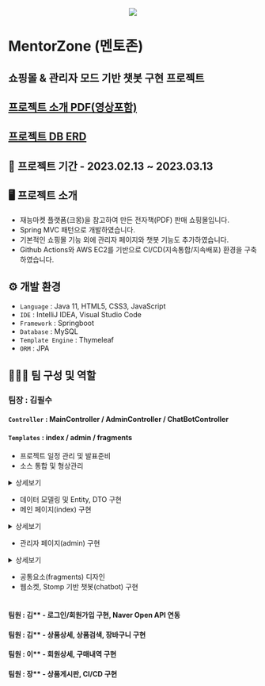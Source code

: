 <p align="center">
  <img src="https://user-images.githubusercontent.com/116870617/231695054-5832b536-59d8-4d3c-9043-7b56da96b74f.png">
</p>

# MentorZone (멘토존)
## 쇼핑몰 &amp; 관리자 모드 기반 챗봇 구현 프로젝트
## [프로젝트 소개 PDF(영상포함)](https://drive.google.com/file/d/1bpU7iVPnYZ2JlXM2T63D__F-oSB25bez/view?usp=share_link)
## [프로젝트 DB ERD](https://drive.google.com/file/d/1NdSJSq88vDQbdOFBVTdXv6KwT0ltNcoM/view?usp=share_link)
## 📅 프로젝트 기간 - 2023.02.13 ~ 2023.03.13

## 🖥️ 프로젝트 소개
- 재능마켓 플랫폼(크몽)을 참고하여 만든 전자책(PDF) 판매 쇼핑몰입니다.
- Spring MVC 패턴으로 개발하였습니다.
- 기본적인 쇼핑몰 기능 외에 관리자 페이지와 챗봇 기능도 추가하였습니다.
- Github Actions와 AWS EC2를 기반으로 CI/CD(지속통합/지속배포) 환경을 구축하였습니다.

## ⚙️ 개발 환경
- `Language` : Java 11, HTML5, CSS3, JavaScript
- `IDE` : IntelliJ IDEA, Visual Studio Code
- `Framework` : Springboot
- `Database` : MySQL
- `Template Engine` : Thymeleaf 
- `ORM` : JPA <br>

## 🧑‍🤝‍🧑 팀 구성 및 역할
### 팀장 : 김필수 <br>
#### `Controller` : MainController / AdminController / ChatBotController <br>
#### `Templates` : index / admin / fragments <br>
- 프로젝트 일정 관리 및 발표준비
- 소스 통합 및 형상관리

<details>
<summary>상세보기</summary>
<br>
  <p align="center"><img src="https://user-images.githubusercontent.com/116870617/231911826-6b80cac9-204b-4b83-bc09-93219e2d4330.png"></p> 
<br>
  <p align="center">프로젝트 형상관리를 위한 기본 저장소를 생성합니다.</p>
<br>
  <p align="center"><img src="https://user-images.githubusercontent.com/116870617/231911827-171bd537-dcbc-4725-8649-7f353c0f51a1.png"></p>
<br>
  <p align="center">팀원들을 collaborators 및 contributers로 지정하여 저장소에 대한 pull Request뿐만 아니라 직접적인 push, pull의 권한을 부여하였습니다.</p>
<br>
  <p align="center"><img src="https://user-images.githubusercontent.com/116870617/231911828-4e900412-9fbe-4cc9-ac49-a25946e82122.png"></p>
<br>
  <p align="center">프로젝트 저장소를 fork하여 팀원 각자가 복사한 저장소를 통해 담당 파트별 소스코드를 업데이트할 수 있도록 합니다.</p>
<br>
  <p align="center"><img src="https://user-images.githubusercontent.com/116870617/231911830-c32ffbdf-c60f-4204-af24-1d13cc0a5b91.png"></p>
<br>
  <p align="center">특정 파트의 코드가 업데이트 되는대로 fork 저장소에서 프로젝트 저장소에 pull Request를 보냅니다.</p>
<br>
  <p align="center"><img src="https://user-images.githubusercontent.com/116870617/231911831-d6f95fbe-349c-4390-a33f-45c187e06bb3.png"></p>
<br>
  <p align="center">pull request의 커밋 내역을 확인하여 confirm을 통해 해당 수정사항을 프로젝트 저장소의 소스와 merge한 뒤,</p>
  <p align="center">각자의 fork 저장소에서 최신화합니다.</p>
<br>
</details>

- 데이터 모델링 및 Entity, DTO 구현
- 메인 페이지(index) 구현

<details>
<summary>상세보기</summary>
<br>
  <p align="center"><img src="https://user-images.githubusercontent.com/116870617/231920398-99017e79-96b6-4673-85c5-0c9607140e1b.png"></p> 
<br>
  <p align="center">header와 footer를 공통요소(fragments)로 분리한 후, 카테고리별 최신 상품 정보와 자동재생 갤러리, 챗봇 등을 구현하였습니다.</p>
<br><br>
  <p align="center"><img src="https://user-images.githubusercontent.com/116870617/231920403-83bef557-74d4-4fd5-b879-261b350d3e53.png"></p> 
<br>
<p align="center">카테고리별 상품 리스트를 가져온 뒤, 등록일 순으로 내림차순하여 최신 상품의 DTO를 브라우저에 노출시킵니다.</p>
<br>
  
  ```java
// ---------- MainCotroller --------------
  
@Controller
@RequestMapping("/")
@RequiredArgsConstructor
public class MainController {

    private final MemberRepository memberRepository;
    private final ProductService productService;

    @GetMapping({"","index"})
    public String index(Model model){

//  최신강의 기본 상품 표시 (it)

        ProductDto productDto = new ProductDto();

        List<ProductDto> productDtoList = productService.ItProductListDo("it");
        if (productDtoList.isEmpty()){
            productDto = null;
        } else {
            productDto = productDtoList.get(0);
        }
            model.addAttribute("productDto",productDto);
            return "index";
        }
  
 // --------- productService -------------
  
  // 상품 목록 상세 페이지 가져오기(It)
    public List<ProductDto> ItProductListDo(String productType) {

        List<ProductEntity> ItProductEntityList = productRepository.findByProductTypeDesc(productType);
        List<ProductDto> ItProductDtoList = new ArrayList<>();

        for(ProductEntity productEntity : ItProductEntityList){
            ItProductDtoList.add(ProductDto.toProductDto(productEntity));
        }


        return ItProductDtoList;
  
 // --------- productRepository ----------
  
  // JPA의 기본 SQL메소드에 없는 쿼리요청은 네이티브 쿼리(@Query)를 사용
  @Query(value = "select * from product where product_type =:type order by product_create desc",nativeQuery = true)
    List<ProductEntity> findByProductTypeDesc(@Param("type") String productType);
  
  ```
  
<br><br>
  <p align="center"><img src="https://user-images.githubusercontent.com/116870617/231920404-c781c7f9-841e-4133-8b36-cf4771d25c51.png"></p> 
<br>
  <p align="center">자동재생 갤러리는 javascript를 이용하여 이미지 요소에 별도의 class를 설정한 뒤,</p>
  <p align="center">일정한 시간간격으로 해당 class요소만 노출되도록 설정하였습니다.</p>
  <br>
  
  ```html
  <!-- 자동갤러리 -->
        <div class="gallery">
            <div class="con">
                <div class="gallery-con">
                    <ul>
                        <li class="fadeLi"></li>
                        <li></li>
                        <li></li>
                        <li></li>
                    </ul>
                </div>
                <div class="arrow-con">
                    <span class="arrow left" id="arrow-left"></span>
                    <span class="arrow right" id="arrow-right"></span>
                </div>
                <div class="item-con">
                    <ul>
                        <li class="on"></li>
                        <li></li>
                        <li></li>
                        <li></li>
                    </ul>
                </div>
            </div>
        </div>
  ```
  
  ```javascript
  
// 자동갤러리

const galleryLi = document.querySelectorAll('.gallery-con>ul>li');
const itemLi = document.querySelectorAll('.item-con>ul>li');

let i = -1;

function autoGallery(){
  // i가 갤러리 이미지 총 갯수에 도달할 경우 시작번호(0)로 세팅
  if(i>=galleryLi.length-1){
    i=-1;
  }
  i++;

  console.log(`i=>${i}`);

  galleryLi.forEach((el,idx)=>{
    if(i==idx){
      el.classList.add('fadeLi');
    } else {
      el.classList.remove('fadeLi');
    }
  })

  itemLi.forEach((el,idx)=>{
    if(i==idx){
      el.classList.add('on');
    } else {
      el.classList.remove('on');
    }
  })

}
// 3초마다 autoGallery 함수 실행
let setIn = setInterval(autoGallery,3000);

// 즉시실행 함수 (페이지 로드시 바로 실행)
(function(){
  autoGallery();
})()
  ```
  
<br>
</details>

- 관리자 페이지(admin) 구현

<details>
<summary>상세보기</summary>
<br>
  <p align="center"><img src="https://user-images.githubusercontent.com/116870617/231931082-9a431c7b-90bb-46a4-8295-9724ce6dbb60.png"></p> 
<br>
  <p align="center">회원의 권한(role)이 관리자(ADMIN)일 때만 관리자페이지 버튼이 활성화되도록 설정하였습니다.</p>
  
  ```html
    <li sec:authorize="hasRole('ADMIN')">
        <a th:href="@{/admin}">
            <img th:src="@{/img/icon/admin.png}" alt="admin">
            <span>Admin</span>
        </a>
    </li>
  ```
  
<br>
  <p align="center"><img src="https://user-images.githubusercontent.com/116870617/231931085-470763ad-3123-4f56-962a-ef5123cca064.png"></p>
<br>
  <p align="center">관리자페이지(/admin)의 URI 접근권한을 주입된 SecurityFilterChain 를 통해 관리자(ADMIN)로 설정하였습니다.</p>
<br>
  <p align="center"><img src="https://user-images.githubusercontent.com/116870617/231931087-11c4993a-7e01-4ee6-b9da-04aec28eb9ef.png"></p>
<br>
  <p align="center">회원관리 페이지에선 전체 회원의 목록을 Page객체를 통해 불러오고, 회원검색을 위한 검색기능도 추가하였습니다.</p>
  
  ```java
@Controller
@RequestMapping("/admin")
@RequiredArgsConstructor
public class AdminController {

    private final MemberService memberService;
    private final WishService wishService;
    private final ProductService productService;
    private final OrderlistService orderlistService;

    @GetMapping({"", "/"})
    public String admin() {
        return "admin/admin";
    }

    //  회원목록  
    @GetMapping("/memberList")
    public String memberList(Model model, @PageableDefault(page = 0, size = 10, sort = "userId", direction = Sort.Direction.DESC)
    Pageable pageable,
                             @RequestParam(value = "type", required = false) String type,
                             @RequestParam(value = "keyword", required = false) String keyword) {

        int blockNum;
        int nowPage;
        int startPage;
        int endPage;

        System.out.println(type);
        System.out.println(keyword);

        Page<MemberDto> memberDtoList;

        if (type != null && keyword != null) {
            if (type.equals("id")) {
//            회원번호(ID)로 검색할 경우
                Long userId = Long.parseLong(keyword);
//                System.out.println(userId+"<<");
                memberDtoList = memberService.searchMemberDo(userId, pageable);
            } else {
                memberDtoList = memberService.searchListDo(type, keyword, pageable);
            }
        } else {
            memberDtoList = memberService.selectMembers(pageable);
        }


        blockNum = 4;
        nowPage = memberDtoList.getNumber() + 1;
        startPage = Math.max(1, memberDtoList.getNumber() - blockNum);
        endPage = memberDtoList.getTotalPages();

        model.addAttribute("nowPage", nowPage);
        model.addAttribute("startPage", startPage);
        model.addAttribute("endPage", endPage);
        model.addAttribute("memberDtoList", memberDtoList);

        return "admin/adminMemberList";
    }

    //  회원검색
    @GetMapping("/memberSearch")
    public String memberSearch(@RequestParam(value = "type", required = false) String type,
                               @RequestParam(value = "keyword", required = false) String keyword,
                                RedirectAttributes redirectAttributes) {

        redirectAttributes.addAttribute("type",type);
        redirectAttributes.addAttribute("keyword",keyword);

        return "redirect:/admin/memberList";
    }
  ```
  
<br>
  <p align="center"><img src="https://user-images.githubusercontent.com/116870617/231931090-b6b29221-ee2a-4d6b-9ed1-31aed79c7764.png"></p>
<br>
  <p align="center">상세보기 클릭시 해당 회원의 상세정보와 찜(장바구니)목록, 구매내역, 회원수정, 회원삭제 등의 기능들을 구현하였습니다.</p>
  
  ```java
   //  회원수정
    @GetMapping("/memberUpdate/{id}")
    public String memberUpdate(@PathVariable(value = "id") Long id, Model model) {
        MemberDto memberDto = memberService.memberDetailDo(id);
        model.addAttribute("memberDto", memberDto);
        return "admin/adminMemberUpdate";
    }

    @PostMapping("/memberUpdate")
    public String memberUpdateOk(@ModelAttribute MemberDto memberDto) {
        System.out.println(memberDto.getUserId() + " << userId");
        System.out.println(memberDto.getUserRole() + " << userRole");
        int rs = memberService.memberUpdateDo(memberDto);
        if (rs != 1) {
            System.out.println("memberUpdate fail!");
            return null;
        }
        return "redirect:/admin/memberDetail/" + memberDto.getUserId();
    }

    //  회원삭제
    @GetMapping("/memberDelete/{id}")
    public String memberDelete(@PathVariable(value = "id") Long id, Model model) {
        MemberDto memberDto = memberService.memberDetailDo(id);
        model.addAttribute("memberDto", memberDto);
        return "admin/adminMemberDelete";
    }

    @PostMapping("/memberDelete")
    public String memberDeleteOk(@RequestParam(value = "userId") Long id,
                                 @RequestParam(value = "userPw") String pw) {

        int rs = memberService.memberDeleteDo(id, pw);
        if (rs != 1) {
            System.out.println("memberDelete fail!");
            return null;
        }

        return "redirect:/admin/memberList";
    }
  ```
  
<br>
  <p align="center"><img src="https://user-images.githubusercontent.com/116870617/231931092-0b4e3409-d2ca-4f64-aa8a-569291343fb4.png"></p>
<br>
  <p align="center">상품관리에선 상품추가 기능을 추가하였으며, 모든 상품정보를 Page객체를 통해 불러오도록 하였습니다.</p>
<br>
  <p align="center"><img src="https://user-images.githubusercontent.com/116870617/231931093-ba97d146-aaea-4007-af57-6b185f907927.png"></p>
<br>
  <p align="center">상품상세 클릭시 해당 상품정보와 함께 상품수정, 상품삭제의 기능을 구현하였습니다.</p>
<br>
  <p align="center"><img src="https://user-images.githubusercontent.com/116870617/231931095-bb837310-ec66-45d0-ab5f-43b5da1335d6.png"></p>
<br>
  <p align="center">주문관리 페이지에선 전체 주문내역을 불러왔으며, 주문내역의 상품명을 클릭시 해당 상품상세 페이지로 이동되도록 하였습니다.</p>
<br>
</details>

- 공통요소(fragments) 디자인
- 웹소켓, Stomp 기반 챗봇(chatbot) 구현 <br><br>

#### 팀원 : 김** - 로그인/회원가입 구현, Naver Open API 연동 <br>
#### 팀원 : 김** - 상품상세, 상품검색, 장바구니 구현 <br>
#### 팀원 : 이** - 회원상세, 구매내역 구현 <br>
#### 팀원 : 장** - 상품게시판, CI/CD 구현 <br>
